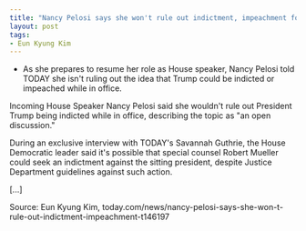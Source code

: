 ```yaml
---
title: "Nancy Pelosi says she won't rule out indictment, impeachment for Trump"
layout: post
tags:
- Eun Kyung Kim
---
```


- As she prepares to resume her role as House speaker, Nancy Pelosi told TODAY she isn't ruling out the idea that Trump could be indicted or impeached while in office.

Incoming House Speaker Nancy Pelosi said she wouldn't rule out President Trump being indicted while in office, describing the topic as "an open discussion."

During an exclusive interview with TODAY's Savannah Guthrie, the House Democratic leader said it's possible that special counsel Robert Mueller could seek an indictment against the sitting president, despite Justice Department guidelines against such action.

\[...\]

Source: Eun Kyung Kim, today.com/news/nancy-pelosi-says-she-won-t-rule-out-indictment-impeachment-t146197
